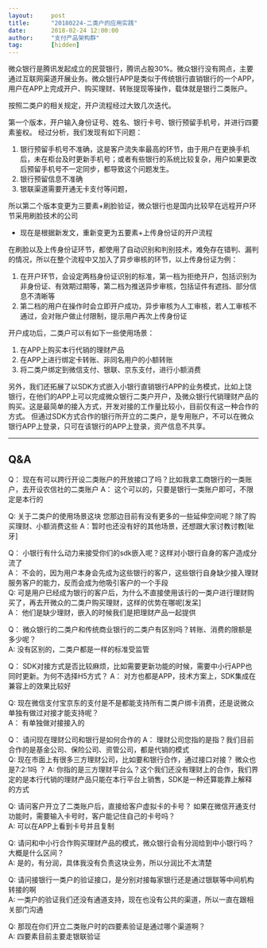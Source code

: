 ```yaml
---  
layout:     post   
title:      "20180224-二类户的应用实践"  
date:       2018-02-24 12:00:00  
author:     "支付产品架构群"  
tag:		[hidden]   
---  
```

   
微众银行是腾讯发起成立的民营银行，腾讯占股30%。微众银行没有网点，主要通过互联网渠道开展业务。微众银行APP是类似于传统银行直销银行的一个APP，用户在APP上完成开户、购买理财、转账提现等操作，载体就是银行二类账户。   


按照二类户的相关规定，开户流程经过大致几次迭代。 

第一个版本，开户输入身份证号、姓名、银行卡号、银行预留手机号，并进行四要素鉴权。 经过分析，我们发现有如下问题：
1. 银行预留手机号不准确，这是客户流失率最高的环节，由于用户在更换手机后，未在柜台及时更新手机号；或者有些银行的系统比较复杂，用户如果更改后预留手机号不一定同步，都导致这个问题发生。 
2. 银行预留信息不准确
3. 银联渠道需要开通无卡支付等问题，


所以第二个版本变更为三要素+刷脸验证，微众银行也是国内比较早在远程开户环节采用刷脸技术的公司
- 现在是根据新发文，重新变更为五要素+上传身份证的开户流程  
   
   
在刷脸以及上传身份证环节，都使用了自动识别和判别技术，难免存在错判、漏判的情况，所以在整个流程中又加入了异步审核的环节，以上传身份证为例：  
1. 在开户环节，会设定两档身份证识别的标准，第一档为拒绝开户，包括识别为非身份证、有效期过期等，第二档为推送异步审核，包括证件有遮挡、部分信息不清晰等
2. 第二档的用户在操作时会立即开户成功，异步审核为人工审核，若人工审核不通过，会对账户做止付限制，提示用户再次上传身份证  
   
  
开户成功后，二类户可以有如下一些使用场景： 
1. 在APP上购买本行代销的理财产品  
2. 在APP上进行绑定卡转账、非同名用户的小额转账  
3. 将二类户绑定到微信支付、银联、京东支付，进行小额消费

另外，我们还拓展了以SDK方式嵌入小银行直销银行APP的业务模式，比如上饶银行，在他们的APP上可以完成微众银行二类户开户，及微众银行代销理财产品的购买。这是最简单的接入方式，开发对接的工作量比较小，目前仅有这一种合作的方式。 
但通过SDK方式合作的银行所开立的二类户，是专用账户，不可以在微众银行APP上登录，只可在该银行的APP上登录，资产信息不共享。  
  

---
## Q&A

Q： 现在有可以跨行开设二类账户的开放接口了吗？比如我拿工商银行的一类账户，去开设农信社的二类账户
A： 这个可以的，只要是银行一类账户即可，不限定是本行的  

Q: 关于二类户的使用场景这块  您那边目前有没有更多的一些延伸空间呢？除了购买理财、小额消费这些
A：暂时也还没有好的其他场景，还想跟大家讨教讨教[呲牙]  

   
Q： 小银行有什么动力来接受你们的sdk嵌入呢？这样对小银行自身的客户造成分流了  
A： 不会的，因为用户本身会先成为这些银行的客户，这些银行自身缺少接入理财服务客户的能力，反而会成为他吸引客户的一个手段  
Q:  可是用户已经成为银行的客户后，为什么不直接使用该行的一类户进行理财购买了，再去开微众的二类户购买理财，这样的优势在哪呢[发呆]  
A： 他们是缺少理财，嵌入的时候我们是把理财产品一起提供

Q： 微众银行的二类户和传统商业银行的二类户有区别吗？转账、消费的限额是多少呢？  
A:  没有区别的，二类户都是一样的标准受监管  

Q： SDK对接方式是否比较麻烦，比如需要更新功能的时候，需要中小行APP也同时更新。为何不选择H5方式？
A：  对方也都是APP，技术方案上，SDK集成在兼容上的效果比较好  
   

Q:  现在微信支付宝京东的支付是不是都能支持所有二类户绑卡消费，还是说微众单独有做过对接才能支持呢？  
A： 有单独做对接接入的

Q： 请问现在理财公司和银行是如何合作的
A： 理财公司您指的是指？我们目前合作的是基金公司、保险公司、资管公司，都是代销的模式  
Q:  现在市面上有很多三方理财公司，比如要和银行合作，通过接口对接？  微众也是7:2:1吗  ？
A: 你指的是三方理财平台么？这个我们还没有理财上的合作，我们界定的是本行代销的理财产品只能在本行平台上销售，SDK是一种还算能靠上解释的方式  
   

Q: 请问客户开立了二类账户后，直接给客户虚拟卡的卡号？ 如果在微信开通支付功能时，需要输入卡号时，客户能记住自己的卡号吗？  
A:  可以在APP上看到卡号并且复制  
   
Q:  请问和中小行合作购买理财产品的模式，微众银行会有分润给到中小银行吗？大概是什么区间？  
A:  是的，有分润，具体我没有负责这块业务，所以分润比不太清楚  
   

Q: 请问接银行一类户的验证接口，是分别对接每家银行还是通过银联等中间机构转接的啊  
A:  一类户的验证我们还没有通道支持，现在也没有公共的渠道，所以一直在跟相关部门沟通    
   
Q: 那现在你们开立二类账户时的四要素验证是通过哪个渠道啊？  
A: 四要素目前主要走银联验证  

